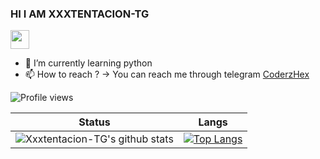 
<h3 align="left">HI I AM XXXTENTACION-TG</h3> <img src="https://raw.githubusercontent.com/MartinHeinz/MartinHeinz/master/wave.gif" width="30px">

- 🌱 I’m currently learning python 
- 📫 How to reach ? -> You can reach me through telegram [CoderzHex](https://t.me/XXXTENTACION_OF_TG)


<!---this is a ✨ special ✨ repository because its `README.md` (this file) appears on your GitHub profile.
You can click the Preview link to take a look at your changes.
--->



![Profile views](https://gpvc.arturio.dev/xxxtentacion-TG)


Status | Langs
 --- | ---
![Xxxtentacion-TG's github stats](https://github-readme-stats.vercel.app/api?username=xxxtentacion-TG&theme=dark&show_icons=true) | [![Top Langs](https://github-readme-stats.vercel.app/api/top-langs/?username=xxxtentacion-TG&langs_count=8&layout=compact)](https://github.com/xxxtentacion-TG/)
